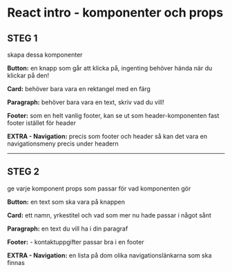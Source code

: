 # React intro - komponenter och props

## STEG 1

skapa dessa komponenter

**Button:** en knapp som går att klicka på, ingenting behöver hända när du klickar på den!

**Card:** behöver bara vara en rektangel med en färg

**Paragraph:** behöver bara vara en text, skriv vad du vill!

**Footer:** som en helt vanlig footer, kan se ut som header-komponenten fast footer istället för header

**EXTRA - Navigation:** precis som footer och header så kan det vara en navigationsmeny precis under headern

------------------------------------------------------------------------------

## STEG 2

ge varje komponent props som passar för vad komponenten gör

**Button:** en text som ska vara på knappen

**Card:** ett namn, yrkestitel och vad som mer nu hade passar i något sånt

**Paragraph:** en text du vill ha i din paragraf

**Footer:** - kontaktuppgifter passar bra i en footer

**EXTRA - Navigation:** en lista på dom olika navigationslänkarna som ska finnas
